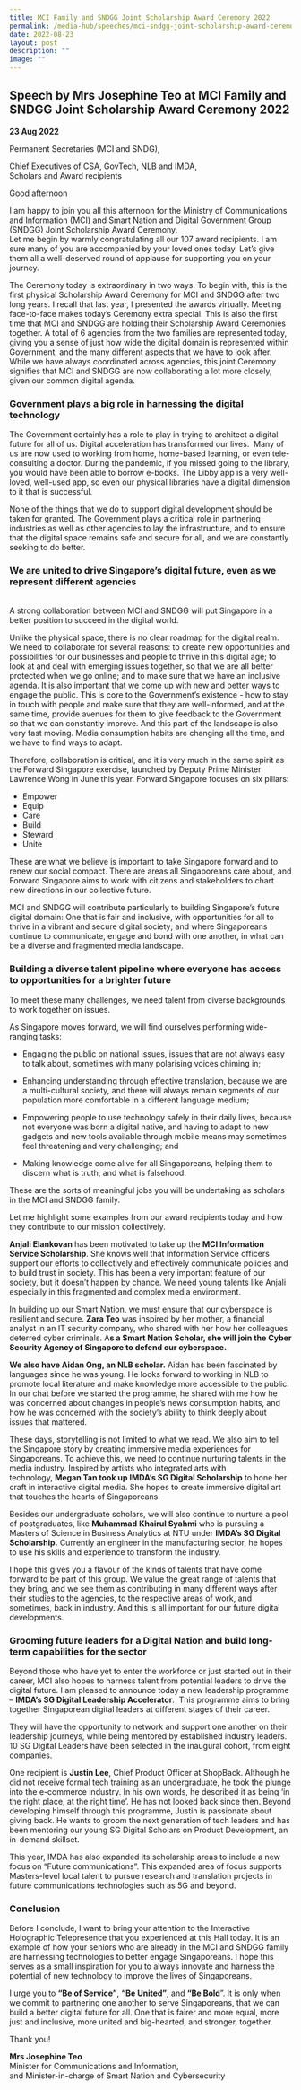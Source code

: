 ```yaml
---
title: MCI Family and SNDGG Joint Scholarship Award Ceremony 2022
permalink: /media-hub/speeches/mci-sndgg-joint-scholarship-award-ceremony-2022/
date: 2022-08-23
layout: post
description: ""
image: ""
---
```

## Speech by Mrs Josephine Teo at MCI Family and SNDGG Joint Scholarship Award Ceremony 2022

**23 Aug 2022**

Permanent Secretaries (MCI and SNDG), 
  
Chief Executives of CSA, GovTech, NLB and IMDA,<br>Scholars and Award recipients
  
Good afternoon
  
I am happy to join you all this afternoon for the Ministry of Communications and Information (MCI) and Smart Nation and Digital Government Group (SNDGG) Joint Scholarship Award Ceremony.
&nbsp;  
Let me begin by warmly congratulating all our 107 award recipients. I am sure many of you are accompanied by your loved ones today. Let’s give them all a well-deserved round of applause for supporting you on your journey.
  
The Ceremony today is extraordinary in two ways. To begin with, this is the first physical Scholarship Award Ceremony for MCI and SNDGG after two long years. I recall that last year, I presented the awards virtually. Meeting face-to-face makes today’s Ceremony extra special. This is also the first time that MCI and SNDGG are holding their Scholarship Award Ceremonies together. A total of 6 agencies from the two families are represented today, giving you a sense of just how wide the digital domain is represented within Government, and the many different aspects that we have to look after. While we have always coordinated across agencies, this joint Ceremony signifies that MCI and SNDGG are now collaborating a lot more closely, given our common digital agenda.
 
### Government plays a big role in harnessing the digital technology
  
The Government certainly has a role to play in trying to architect a digital future for all of us. Digital acceleration has transformed our lives.&nbsp; Many of us are now used to working from home, home-based learning, or even tele-consulting a doctor. During the pandemic, if you missed going to the library, you would have been able to borrow e-books. The Libby app is a very well-loved, well-used app, so even our physical libraries have a digital dimension to it that is successful.
  
None of the things that we do to support digital development should be taken for granted. The Government plays a critical role in partnering industries as well as other agencies to lay the infrastructure, and to ensure that the digital space remains safe and secure for all, and we are constantly seeking to do better.

### We are united to drive Singapore’s digital future, even as we represent different agencies
&nbsp;  
A strong collaboration between MCI and SNDGG will put Singapore in a better position to succeed in the digital world.
  
Unlike the physical space, there is no clear roadmap for the digital realm. We need to collaborate for several reasons: to create new opportunities and possibilities for our businesses and people to thrive in this digital age; to look at and deal with emerging issues together, so that we are all better protected when we go online; and to make sure that we have an inclusive agenda. It is also important that we come up with new and better ways to engage the public. This is core to the Government’s existence - how to stay in touch with people and make sure that they are well-informed, and at the same time, provide avenues for them to give feedback to the Government so that we can constantly improve. And this part of the landscape is also very fast moving. Media consumption habits are changing all the time, and we have to find ways to adapt.
  
Therefore, collaboration is critical, and it is very much in the same spirit as the Forward Singapore exercise, launched by Deputy Prime Minister Lawrence Wong in June this year. Forward Singapore focuses on six pillars:
  
* Empower
* Equip
* Care
* Build
* Steward
* Unite&nbsp;  
  
These are what we believe is important to take Singapore forward and to renew our social compact. There are areas all Singaporeans care about, and Forward Singapore aims to work with citizens and stakeholders to chart new directions in our collective future.
  
MCI and SNDGG will contribute particularly to building Singapore’s future digital domain: One that is fair and inclusive, with opportunities for all to thrive in a vibrant and secure digital society; and where Singaporeans continue to communicate, engage and bond with one another, in what can be a diverse and fragmented media landscape.
  
### Building a diverse talent pipeline where everyone has access to opportunities for a brighter future
  
To meet these many challenges, we need talent from diverse backgrounds to work together on issues.
  
As Singapore moves forward, we will find ourselves performing wide-ranging tasks:

* Engaging the public on national issues, issues that are not always easy to talk about, sometimes with many polarising voices chiming in;

* Enhancing understanding through effective translation, because we are a multi-cultural society, and there will always remain segments of our population more comfortable in a different language medium;

* Empowering people to use technology safely in their daily lives, because not everyone was born a digital native, and having to adapt to new gadgets and new tools available through mobile means may sometimes feel threatening and very challenging; and

* Making knowledge come alive for all Singaporeans, helping them to discern what is truth, and what is falsehood.  
  
These are the sorts of meaningful jobs you will be undertaking as scholars in the MCI and SNDGG family.

Let me highlight some examples from our award recipients today and how they contribute to our mission collectively.

**Anjali Elankovan**&nbsp;has been motivated to take up the&nbsp;**MCI Information Service Scholarship**. She knows well that Information Service officers support our efforts to collectively and effectively communicate policies and to build trust in society. This has been a very important feature of our society, but it doesn’t happen by chance. We need young talents like Anjali especially in this fragmented and complex media environment.

In building up our Smart Nation, we must ensure that our cyberspace is resilient and secure.&nbsp;**Zara Teo**&nbsp;was inspired by her mother, a financial analyst in an IT security company, who shared with her how her colleagues deterred cyber criminals. A**s a Smart Nation Scholar, she will join the Cyber Security Agency of Singapore to defend our cyberspace.**

**We also have Aidan Ong, an NLB scholar.**&nbsp;Aidan has been fascinated by languages since he was young. He looks forward to working in NLB to promote local literature and make knowledge more accessible to the public. In our chat before we started the programme, he shared with me how he was concerned about changes in people’s news consumption habits, and how he was concerned with the society’s ability to think deeply about issues that mattered.

These days, storytelling is not limited to what we read. We also aim to tell the Singapore story by creating immersive media experiences for Singaporeans. To achieve this, we need to continue nurturing talents in the media industry. Inspired by artists who integrated arts with technology,&nbsp;**Megan Tan took up IMDA’s SG Digital Scholarship**&nbsp;to hone her craft in interactive digital media. She hopes to create immersive digital art that touches the hearts of Singaporeans.

Besides our undergraduate scholars, we will also continue to nurture a pool of postgraduates, like&nbsp;**Muhammad Khairul Syahmi**&nbsp;who is pursuing a Masters of Science in Business Analytics at NTU under&nbsp;**IMDA’s SG Digital Scholarship.**&nbsp;Currently an engineer in the manufacturing sector, he hopes to use his skills and experience to transform the industry.

I hope this gives you a flavour of the kinds of talents that have come forward to be part of this group. We value the great range of talents that they bring, and we see them as contributing in many different ways after their studies to the agencies, to the respective areas of work, and sometimes, back in industry. And this is all important for our future digital developments.&nbsp;  
  
### Grooming future leaders for a Digital Nation and build long-term capabilities for the sector  

Beyond those who have yet to enter the workforce or just started out in their career, MCI also hopes to harness talent from potential leaders to drive the digital future. I am pleased to announce today a new leadership programme –&nbsp;**IMDA’s SG Digital Leadership Accelerator**.&nbsp; This programme aims to bring together Singaporean digital leaders at different stages of their career.

They will have the opportunity to network and support one another on their leadership journeys, while being mentored by established industry leaders.&nbsp; 10 SG Digital Leaders have been selected in the inaugural cohort, from eight companies.

One recipient is&nbsp;**Justin Lee**, Chief Product Officer at ShopBack. Although he did not receive formal tech training as an undergraduate, he took the plunge into the e-commerce industry. In his own words, he described it as being ‘in the right place, at the right time’. He has not looked back since then. Beyond developing himself through this programme, Justin is passionate about giving back. He wants to groom the next generation of tech leaders and has been mentoring our young SG Digital Scholars on Product Development, an in-demand skillset.

This year, IMDA has also expanded its scholarship areas to include a new focus on “Future communications”. This expanded area of focus supports Masters-level local talent to pursue research and translation projects in future communications technologies such as 5G and beyond.&nbsp;&nbsp;  
  
### Conclusion

Before I conclude, I want to bring your attention to the Interactive Holographic Telepresence that you experienced at this Hall today. It is an example of how your seniors who are already in the MCI and SNDGG family are harnessing technologies to better engage Singaporeans. I hope this serves as a small inspiration for you to always innovate and harness the potential of new technology to improve the lives of Singaporeans.

I urge you to&nbsp;**“Be of Service”**,&nbsp;**“Be United”**, and&nbsp;**“Be Bold**”. It is only when we commit to partnering one another to serve Singaporeans, that we can build a better digital future for all. One that is fairer and more equal, more just and inclusive, more united and big-hearted, and stronger, together.

Thank you!

**Mrs Josephine Teo**  
Minister for Communications and Information,  
and Minister-in-charge of Smart Nation and Cybersecurity